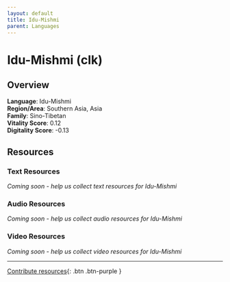 ```yaml
---
layout: default
title: Idu-Mishmi
parent: Languages
---
```


# Idu-Mishmi (clk)

## Overview

**Language**: Idu-Mishmi  
**Region/Area**: Southern Asia, Asia  
**Family**: Sino-Tibetan  
**Vitality Score**: 0.12  
**Digitality Score**: -0.13  

## Resources

### Text Resources
*Coming soon - help us collect text resources for Idu-Mishmi*

### Audio Resources
*Coming soon - help us collect audio resources for Idu-Mishmi*

### Video Resources
*Coming soon - help us collect video resources for Idu-Mishmi*

---

[Contribute resources](https://fairtrain.github.io/){: .btn .btn-purple }

